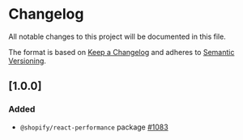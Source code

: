 # Changelog

All notable changes to this project will be documented in this file.

The format is based on [Keep a Changelog](http://keepachangelog.com/en/1.0.0/)
and adheres to [Semantic Versioning](http://semver.org/spec/v2.0.0.html).

## [1.0.0]

### Added

- `@shopify/react-performance` package [#1083](https://github.com/Shopify/quilt/pull/1083)
